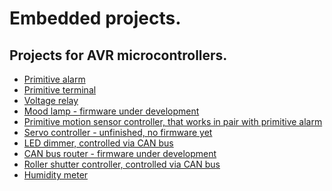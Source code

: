 Embedded projects.
================================================================================

Projects for AVR microcontrollers.
--------------------------------------------------------------------------------
- [Primitive alarm](../../tree/master/target/alarm-a)
- [Primitive terminal](../../tree/master/target/display)
- [Voltage relay](../../tree/master/target/voltage-relay)
- [Mood lamp - firmware under development](../../tree/master/target/mood-lamp)
- [Primitive motion sensor controller, that works in pair with primitive alarm](../../tree/master/target/motion-sensor-controller/firmware/main)
- [Servo controller - unfinished, no firmware yet](../../tree/master/target/motor-controller/hardware)
- [LED dimmer, controlled via CAN bus](../../tree/master/target/plc-3u-a/firmware/network-led-dimmer)
- [CAN bus router - firmware under development](../../tree/master/target/plc-6u-a/firmware/can_router)
- [Roller shutter controller, controlled via CAN bus](../../tree/master/target/roller-shutter-controller/firmware/main)
- [Humidity meter](../../tree/master/target/plc-3u-b/firmware/humidity-meter)
